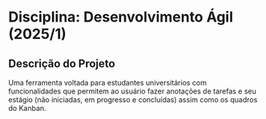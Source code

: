 # Disciplina: Desenvolvimento Ágil (2025/1)

## Descrição do Projeto

Uma ferramenta voltada para estudantes universitários com funcionalidades
que permitem ao usuário fazer anotações de tarefas e seu estágio (não iniciadas,
em progresso e concluídas) assim como os quadros do Kanban.
